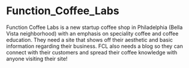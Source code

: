 # Function_Coffee_Labs
Function Coffee Labs is a new startup coffee shop in Philadelphia (Bella Vista neighborhood) with an emphasis on speciality coffee and coffee education. They need a site that shows off their aesthetic and basic information regarding their business. FCL also needs a blog so they can connect with their customers and spread their coffee knowledge with anyone visiting their site!  
